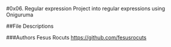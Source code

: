 #0x06. Regular expression
Project into regular expressions using Oniguruma

##File Descriptions

###Authors
Fesus Rocuts <https://github.com/fesusrocuts>

